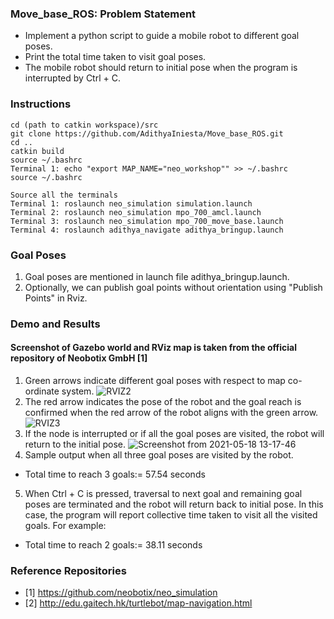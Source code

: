 ### 
### Move_base_ROS: Problem Statement <br>
- Implement a python script to guide a mobile robot to different goal poses. 
- Print the total time taken to visit goal poses. 
- The mobile robot should return to initial pose when the program is interrupted by Ctrl + C. 

### Instructions  

```
cd (path to catkin workspace)/src
git clone https://github.com/AdithyaIniesta/Move_base_ROS.git
cd ..
catkin build
source ~/.bashrc
Terminal 1: echo "export MAP_NAME="neo_workshop"" >> ~/.bashrc
source ~/.bashrc

Source all the terminals
Terminal 1: roslaunch neo_simulation simulation.launch 
Terminal 2: roslaunch neo_simulation mpo_700_amcl.launch 
Terminal 3: roslaunch neo_simulation mpo_700_move_base.launch 
Terminal 4: roslaunch adithya_navigate adithya_bringup.launch
```
### Goal Poses
1. Goal poses are mentioned in launch file adithya_bringup.launch. 
2. Optionally, we can publish goal points without orientation using "Publish Points" in Rviz. 

### Demo and Results
#### Screenshot of Gazebo world and RViz map is taken from the official repository of Neobotix GmbH [1]
1. Green arrows indicate different goal poses with respect to map co-ordinate system. 
![RVIZ2](https://user-images.githubusercontent.com/13369817/118699743-2e430b80-b812-11eb-8406-245ebaea0be0.png)
2. The red arrow indicates the pose of the robot and the goal reach is confirmed when the red arrow of the robot aligns with the green arrow. 
![RVIZ3](https://user-images.githubusercontent.com/13369817/118699813-461a8f80-b812-11eb-89d0-70ce083647fc.png)
3. If the node is interrupted or if all the goal poses are visited, the robot will return to the initial pose. 
![Screenshot from 2021-05-18 13-17-46](https://user-images.githubusercontent.com/13369817/118700280-c93be580-b812-11eb-8533-bd12f1c097b9.png)
4. Sample output when all three goal poses are visited by the robot. 
  - Total time to reach 3 goals:= 57.54 seconds
5. When Ctrl + C is pressed, traversal to next goal and remaining goal poses are terminated and the robot will return back to initial pose. In this case, the program will report collective time taken to visit all the visited goals. For example:
  - Total time to reach 2 goals:= 38.11 seconds
### Reference Repositories
- [1] https://github.com/neobotix/neo_simulation
- [2] http://edu.gaitech.hk/turtlebot/map-navigation.html
